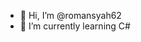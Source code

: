 - 👋 Hi, I’m @romansyah62
- 🌱 I’m currently learning C#


<!---
romansyah62/romansyah62 is a ✨ special ✨ repository because its `README.md` (this file) appears on your GitHub profile.
You can click the Preview link to take a look at your changes.
--->
